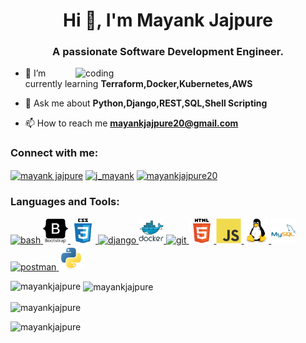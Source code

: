 
<h1 align="center">Hi 👋, I'm Mayank Jajpure</h1>
<h3 align="center">A passionate Software Development Engineer.</h3>
<img align="right" alt="coding" width="400" src="https://media.istockphoto.com/id/1067437182/vector/code-on-screen-vector-illustration-flat-cartoon-coding-or-programming-script-text-on-monitor.jpg?s=612x612&w=0&k=20&c=khxN837Ja7UT8M8sOVmcGztZY1MI1I_9k1cRDKNaVio=">



- 🌱 I’m currently learning **Terraform,Docker,Kubernetes,AWS**

- 💬 Ask me about **Python,Django,REST,SQL,Shell Scripting**

- 📫 How to reach me **mayankjajpure20@gmail.com**

<h3 align="left">Connect with me:</h3>
<p align="left">
<a href="https://linkedin.com/in/mayank-jajpure" target="blank"><img align="center" src="https://raw.githubusercontent.com/rahuldkjain/github-profile-readme-generator/master/src/images/icons/Social/linked-in-alt.svg" alt="mayank jajpure" height="30" width="40" /></a>
<a href="https://www.leetcode.com/j_mayank" target="blank"><img align="center" src="https://raw.githubusercontent.com/rahuldkjain/github-profile-readme-generator/master/src/images/icons/Social/leet-code.svg" alt="j_mayank" height="30" width="40" /></a>
<a href="https://auth.geeksforgeeks.org/user/mayankjajpure20" target="blank"><img align="center" src="https://raw.githubusercontent.com/rahuldkjain/github-profile-readme-generator/master/src/images/icons/Social/geeks-for-geeks.svg" alt="mayankjajpure20" height="30" width="40" /></a>
</p>

<h3 align="left">Languages and Tools:</h3>
<p align="left"> <a href="https://www.gnu.org/software/bash/" target="_blank" rel="noreferrer"> <img src="https://www.vectorlogo.zone/logos/gnu_bash/gnu_bash-icon.svg" alt="bash" width="40" height="40"/> </a> <a href="https://getbootstrap.com" target="_blank" rel="noreferrer"> <img src="https://raw.githubusercontent.com/devicons/devicon/master/icons/bootstrap/bootstrap-plain-wordmark.svg" alt="bootstrap" width="40" height="40"/> </a> <a href="https://www.w3schools.com/css/" target="_blank" rel="noreferrer"> <img src="https://raw.githubusercontent.com/devicons/devicon/master/icons/css3/css3-original-wordmark.svg" alt="css3" width="40" height="40"/> </a> <a href="https://www.djangoproject.com/" target="_blank" rel="noreferrer"> <img src="https://cdn.worldvectorlogo.com/logos/django.svg" alt="django" width="40" height="40"/> </a> <a href="https://www.docker.com/" target="_blank" rel="noreferrer"> <img src="https://raw.githubusercontent.com/devicons/devicon/master/icons/docker/docker-original-wordmark.svg" alt="docker" width="40" height="40"/> </a> <a href="https://git-scm.com/" target="_blank" rel="noreferrer"> <img src="https://www.vectorlogo.zone/logos/git-scm/git-scm-icon.svg" alt="git" width="40" height="40"/> </a> <a href="https://www.w3.org/html/" target="_blank" rel="noreferrer"> <img src="https://raw.githubusercontent.com/devicons/devicon/master/icons/html5/html5-original-wordmark.svg" alt="html5" width="40" height="40"/> </a> <a href="https://developer.mozilla.org/en-US/docs/Web/JavaScript" target="_blank" rel="noreferrer"> <img src="https://raw.githubusercontent.com/devicons/devicon/master/icons/javascript/javascript-original.svg" alt="javascript" width="40" height="40"/> </a> <a href="https://www.linux.org/" target="_blank" rel="noreferrer"> <img src="https://raw.githubusercontent.com/devicons/devicon/master/icons/linux/linux-original.svg" alt="linux" width="40" height="40"/> </a> <a href="https://www.mysql.com/" target="_blank" rel="noreferrer"> <img src="https://raw.githubusercontent.com/devicons/devicon/master/icons/mysql/mysql-original-wordmark.svg" alt="mysql" width="40" height="40"/> </a> <a href="https://postman.com" target="_blank" rel="noreferrer"> <img src="https://www.vectorlogo.zone/logos/getpostman/getpostman-icon.svg" alt="postman" width="40" height="40"/> </a> <a href="https://www.python.org" target="_blank" rel="noreferrer"> <img src="https://raw.githubusercontent.com/devicons/devicon/master/icons/python/python-original.svg" alt="python" width="40" height="40"/> </a> </p>

<p><img align="left" src="https://github-readme-stats.vercel.app/api/top-langs?username=mayankjajpure&show_icons=true&locale=en&layout=compact" alt="mayankjajpure" /></p>

<p>&nbsp;<img align="center" src="https://github-readme-stats.vercel.app/api?username=mayankjajpure&include_all_commits=true&count_private=true&show_icons=true&locale=en" alt="mayankjajpure" /></p>


<p><img align="center" src="https://github-readme-streak-stats.herokuapp.com/?user=mayankjajpure&" alt="mayankjajpure" /></p>


<img src="https://komarev.com/ghpvc/?username=mayankjajpure" alt="mayankjajpure" />
